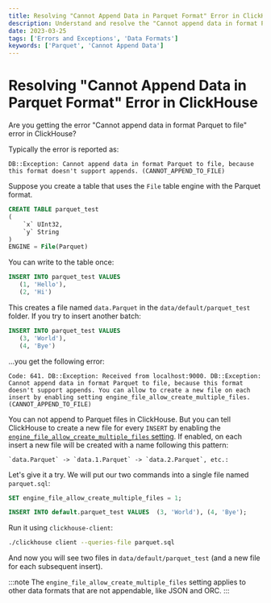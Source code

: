 ```yaml
---
title: Resolving "Cannot Append Data in Parquet Format" Error in ClickHouse
description: Understand and resolve the "Cannot append data in format Parquet to file" error in ClickHouse by enabling the setting to allow multiple files for non-appendable formats like Parquet.
date: 2023-03-25
tags: ['Errors and Exceptions', 'Data Formats']
keywords: ['Parquet', 'Cannot Append Data']
---
```


# Resolving "Cannot Append Data in Parquet Format" Error in ClickHouse

Are you getting the error "Cannot append data in format Parquet to file" error in ClickHouse?

<!-- truncate -->

Typically the error is reported as:

`DB::Exception: Cannot append data in format Parquet to file, because this format doesn't support appends. (CANNOT_APPEND_TO_FILE)`

Suppose you create a table that uses the `File` table engine with the Parquet format.


```sql
CREATE TABLE parquet_test
(
    `x` UInt32,
    `y` String
)
ENGINE = File(Parquet)
```

You can write to the table once:

```sql
INSERT INTO parquet_test VALUES
   (1, 'Hello'),
   (2, 'Hi')
```

This creates a file named `data.Parquet` in the `data/default/parquet_test` folder. If you try to insert another batch:

```sql
INSERT INTO parquet_test VALUES
   (3, 'World'),
   (4, 'Bye')
```

...you get the following error:

```response
Code: 641. DB::Exception: Received from localhost:9000. DB::Exception: Cannot append data in format Parquet to file, because this format doesn't support appends. You can allow to create a new file on each insert by enabling setting engine_file_allow_create_multiple_files. (CANNOT_APPEND_TO_FILE)
```

You can not append to Parquet files in ClickHouse. But you can tell ClickHouse to create a new file for every `INSERT` by enabling the [`engine_file_allow_create_multiple_files` setting](https://clickhouse.com/docs/en/operations/settings/settings#engine_file_allow_create_multiple_files). If enabled, on each insert a new file will be created with a name following this pattern:

    `data.Parquet` -> `data.1.Parquet` -> `data.2.Parquet`, etc.:

Let's give it a try. We will put our two commands into a single file named `parquet.sql`:

```sql
SET engine_file_allow_create_multiple_files = 1;

INSERT INTO default.parquet_test VALUES  (3, 'World'), (4, 'Bye');
```

Run it using `clickhouse-client`:

```bash
./clickhouse client --queries-file parquet.sql
```

And now you will see two files in `data/default/parquet_test` (and a new file for each subsequent insert).

:::note
The `engine_file_allow_create_multiple_files` setting applies to other data formats that are not appendable, like JSON and ORC.
:::
